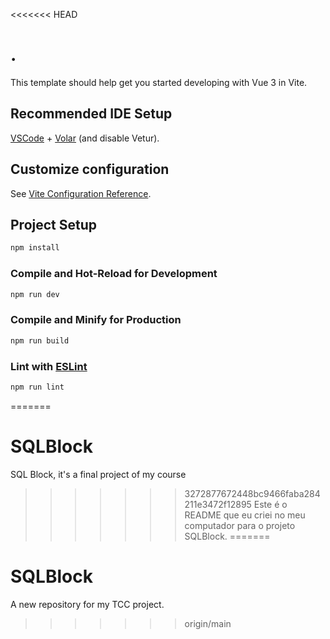 <<<<<<< HEAD
# .

This template should help get you started developing with Vue 3 in Vite.

## Recommended IDE Setup

[VSCode](https://code.visualstudio.com/) + [Volar](https://marketplace.visualstudio.com/items?itemName=Vue.volar) (and disable Vetur).

## Customize configuration

See [Vite Configuration Reference](https://vite.dev/config/).

## Project Setup

```sh
npm install
```

### Compile and Hot-Reload for Development

```sh
npm run dev
```

### Compile and Minify for Production

```sh
npm run build
```

### Lint with [ESLint](https://eslint.org/)

```sh
npm run lint
```
=======
# SQLBlock
SQL Block, it's a final project of my course
>>>>>>> 3272877672448bc9466faba284211e3472f12895
Este é o README que eu criei no meu computador para o projeto SQLBlock.
=======
# SQLBlock
A new repository for my TCC project.
>>>>>>> origin/main

